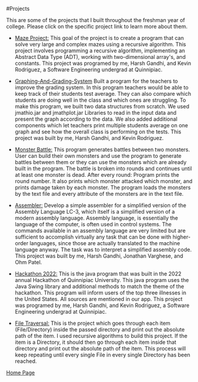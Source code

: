 #Projects

This are some of the projects that I built throughout the freshman year of college. Please click on the specific project link to learn more about them.

- [Maze Project:](https://github.com/GandhiHarsh2003/Maze-Solver)
 This goal of the project is to create a program that can solve very large and complex mazes using a recursive algorithm. This project involves programming a recursive algorithm, implementing an Abstract Data Type (ADT), working with two-dimensional array's, and constants. This project was programed by me, Harsh Gandhi, and Kevin Rodriguez, a Software Engineering undergrad at Quinnipiac.

- [Graphing-And-Grading-System](https://github.com/GandhiHarsh2003/Graphing-And-Grading-System)
Built a program for the teachers to improve the grading system. In this program teachers would be able to keep track of their students test average. They can also compare which students are doing well in the class and which ones are struggling. To make this program, we built two data structures from scratch. We used jmathio.jar and jmathplot.jar Libraries to read in the input data and present the graph according to the data. We also added additional components which let teachers print multiple students average on one graph and see how the overall class is performing on the tests. This project was built by me, Harsh Gandhi, and Kevin Rodriguez.

- [Monster Battle:](https://github.com/GandhiHarsh2003/Monster-Battle)
This program generates battles between two monsters. User can build their own monsters and use the program to generate battles between them or they can use the monsters which are already built in the program. The battle is broken into rounds and continues until at least one monster is dead. After every round: Program prints the round number. It also prints which monster attacked which monster, and prints damage taken by each monster. The program loads the monsters by the text file and every attribute of the monsters are in the text file.

- [Assembler:](https://github.com/GandhiHarsh2003/assembler)
 Develop a simple assembler for a simplified version of the Assembly Language LC-3, which itself is a simplified version of a modern assembly language. Assembly language, is essentially the language of the computer, is often used in control systems. The commands available in an assembly language are very limited but are sufficient to accomplish virtually any task that can be done with higher-order languages, since those are actually translated to the machine language anyway. The task was to interpret a simplified assembly code. This project was built by me, Harsh Gandhi, Jonathan Varghese, and Ohm Patel.

 - [Hackathon 2022:](https://github.com/GandhiHarsh2003/Hackathon-2022)
 This is the java program that was built in the 2022 annual Hackathon of Quinnipiac University. This java program uses the Java Swing library and additional methods to match the theme of the hackathon. This program will inform users of the top three illnesses in the United States. All sources are mentioned in our app. This project was programed by me, Harsh Gandhi, and Kevin Rodriguez, a Software Engineering undergrad at Quinnipiac.

- [File Traversal:](https://github.com/GandhiHarsh2003/FileTraversal)
This is the project which goes through each item (File/Directory) inside the passed directory and print out the absolute path of the item. I used recursive algorithms to build this project. If the item is a Directory, it should then go through each item inside that directory and print out the absolute path of the item. This process will keep repeating until every single File in every single Directory has been reached.

[Home Page](index.md)
